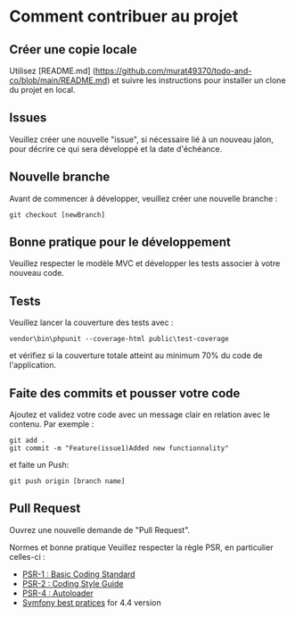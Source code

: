 # Comment contribuer au projet

## Créer une copie locale
Utilisez [README.md] (https://github.com/murat49370/todo-and-co/blob/main/README.md) et suivre les instructions pour installer un clone du projet en local.

## Issues
Veuillez créer une nouvelle "issue", si nécessaire lié à un nouveau jalon, pour décrire ce qui sera développé et la date d'échéance.

## Nouvelle branche
Avant de commencer à développer, veuillez créer une nouvelle branche :

```
git checkout [newBranch]
```


## Bonne pratique pour le développement
Veuillez respecter le modèle MVC et développer les tests associer à votre nouveau code.

## Tests
Veuillez lancer la couverture des tests avec :

```
vendor\bin\phpunit --coverage-html public\test-coverage
```

et vérifiez si la couverture totale atteint au minimum 70% du code de l'application.

## Faite des commits et pousser votre code
Ajoutez et validez votre code avec un message clair en relation avec le contenu. Par exemple :

```
git add .
git commit -m "Feature(issue1)Added new functionnality"
```

et faite un Push:
```
git push origin [branch name]
```

## Pull Request
Ouvrez une nouvelle demande de "Pull Request".

Normes et bonne pratique
Veuillez respecter la règle PSR, en particulier celles-ci :
*   [PSR-1 : Basic Coding Standard](https://gist.github.com/npotier/d5a13245ad9cd2e92fa9dec19baf0e9a)
*   [PSR-2 : Coding Style Guide](https://gist.github.com/npotier/593b645025173ef8bbb5c59d3fd455fa)
*   [PSR-4 : Autoloader](https://www.php-fig.org/psr/psr-4/)
*   [Symfony best pratices](https://symfony.com/doc/4.4/best_practices/index.html) for 4.4 version 